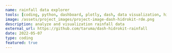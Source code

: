 ```yaml
---
name: rainfall data explorer
tools: [coding, python, dashboard, plotly, dash, data visualization, hidrokit]
image: /assets/project_images/project-image-dash-hidrokit-rde.png
description: analyze and visualization rainfall data
external_url: https://github.com/taruma/dash-hidrokit-rainfall
date: 2022-05-07
type: coding
featured: true
---
```

